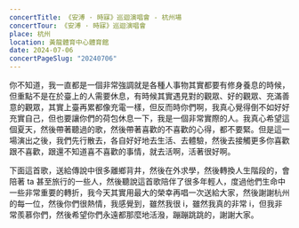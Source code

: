 ```yaml
---
concertTitle: 《安溥 · 時寐》巡迴演唱會 - 杭州場
concertTour: 《安溥 · 時寐》巡迴演唱會
place: 杭州
location: 黃龍體育中心體育館
date: 2024-07-06
concertPageSlug: "20240706"
---
```

你不知道，我一直都是一個非常強調就是各種人事物其實都要有修身養息的時候，但重點不是在於臺上的人需要休息，有時候其實遇見對的觀眾、好的觀眾、充滿善意的觀眾，其實上臺再累都像充電一樣，但反而時你們啊，我真心覺得倒不如好好充實自己，但也要讓你們的荷包休息一下，我是一個非常實際的人。我真心希望這個夏天，然後帶著聽過的歌，然後帶著喜歡的不喜歡的心得，都不要緊。但是這一場演出之後，我們先行散去，各自好好地去生活、去體驗，然後去接觸更多你喜歡跟不喜歡，跟還不知道喜不喜歡的事情，就去活啊，活著很好啊。

下面這首歌，送給傳說中很多離鄉背井，然後在外求學，然後轉換人生階段的，會陪著 ta 甚至旅行的一些人，然後聽說這首歌陪伴了很多年輕人，度過他們生命中一些非常重要的轉折，我今天其實用最大的榮幸再唱一次送給大家，然後謝謝杭州的每一位，然後你們很熱情，我感覺到，雖然我很 i，雖然我真的非常 i，但我非常羨慕你們，然後希望你們永遠都那麼地活潑，蹦蹦跳跳的，謝謝大家。